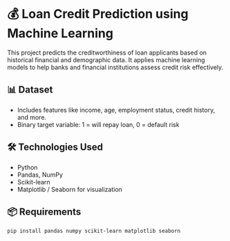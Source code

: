 # 💰 Loan Credit Prediction using Machine Learning

This project predicts the creditworthiness of loan applicants based on historical financial and demographic data. It applies machine learning models to help banks and financial institutions assess credit risk effectively.

## 📊 Dataset
- Includes features like income, age, employment status, credit history, and more.
- Binary target variable: 1 = will repay loan, 0 = default risk

## 🛠️ Technologies Used
- Python
- Pandas, NumPy
- Scikit-learn
- Matplotlib / Seaborn for visualization

## 📦 Requirements

```bash
pip install pandas numpy scikit-learn matplotlib seaborn
